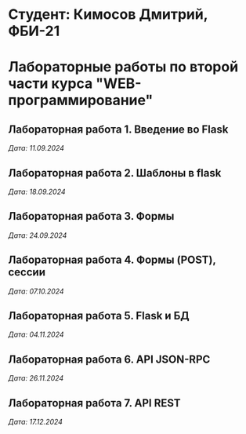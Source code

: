 # Студент: Кимосов Дмитрий, ФБИ-21

# Лабораторные работы по второй части курса "WEB-программирование"

## Лабораторная работа 1. Введение во Flask

*Дата: 11.09.2024*

## Лабораторная работа 2. Шаблоны в flask

*Дата: 18.09.2024*

## Лабораторная работа 3. Формы

*Дата: 24.09.2024*

## Лабораторная работа 4. Формы (POST), сессии
*Дата: 07.10.2024*

## Лабораторная работа 5. Flask и БД
*Дата: 04.11.2024*

## Лабораторная работа 6.  API JSON-RPC
*Дата: 26.11.2024*

## Лабораторная работа 7.  API REST
*Дата: 17.12.2024*
